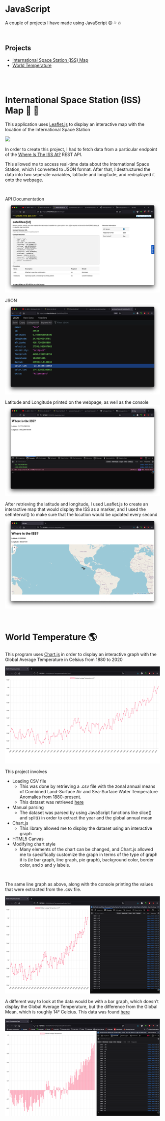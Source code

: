 # JavaScript
 A couple of projects I have made using JavaScript :weary: :sweat_drops: :fire:

 <br/>
 
 ## Projects
 - [International Space Station (ISS) Map](##international-space-station-iss-map-rocket-round_pushpin)
 - [World Temperature](#World-Temperature-earth_americas)

 <br/>

 
<br/>

# International Space Station (ISS) Map  :rocket: :round_pushpin:

This application uses <a href="https://leafletjs.com/">Leaflet.js</a> to display an interactive map with the location of the International Space Station

![](ISS-Map/images/iss2.gif)

In order to create this project, I had to fetch data from a particular endpoint of the <a href="https://wheretheiss.at/w/developer">Where Is The ISS At?</a>  REST API. 


This allowed me to access real-time data about the International Space Station, which I converted to JSON format. After that, I destructured the data into two seperate variables, latitude and longitude, and redisplayed it onto the webpage.

<br/>

API Documentation
![](ISS-Map/images/endpoint.png)

JSON
![](ISS-Map/images/json.png)

Latitude and Longitude printed on the webpage, as well as the console
![](ISS-Map/images/lat_and_lon.png)

After retrieving the latitude and longitude, I used Leaflet.js to create an interactive map that would display the ISS as a marker, and I used the setInterval() to make sure that the location would be updated every second
![](ISS-Map/images/iss_map.png)


<br/>

 # World Temperature :earth_americas:
 This program uses <a href="https://www.chartjs.org/">Chart.js</a> in order to display an interactive graph with the Global Average Temperature in Celsius from 1880 to 2020


![](World-Temperature/images/full-graph.png)

This project involves
- Loading CSV file
    - This was done by retrieving a .csv file with the zonal annual means of Combined Land-Surface Air and Sea-Surface Water Temperature Anomalies from 1880-present. 
    - This dataset was retrieved <a href="https://data.giss.nasa.gov/gistemp/">here</a>
- Manual parsing
    - The dataset was parsed by using JavaScript functions like slice() and split() in order to extract the year and the global annual mean
- Chart.js
    - This library allowed me to display the dataset using an interactive graph
- HTML5 Canvas
- Modifying chart style
    - Many elements of the chart can be changed, and Chart.js allowed me to specifically customize the graph in terms of the type of graph it is (ie bar graph, line graph, pie graph), background color, border color, and x and y labels.

<br/>


The same line graph as above, along with the console printing the values that were extracted from the .csv file.

![](World-Temperature/images/line.png)

A different way to look at the data would be with a bar graph, which doesn't display the Global Average Temperature, but the difference from the Global Mean, which is roughly 14° Celcius. This data was found <a href="https://earthobservatory.nasa.gov/world-of-change/global-temperatures"> here</a>

![](World-Temperature/images/bar.png)


<br/>

